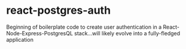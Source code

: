 # react-postgres-auth
Beginning of boilerplate code to create user authentication in a React-Node-Express-PostgresQL stack...will likely evolve into a fully-fledged application
